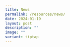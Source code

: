 ```yaml
---
title: News
permalink: /resources/news/
date: 2024-01-19
layout: post
description: ""
image: ""
variant: tiptap
---
```

